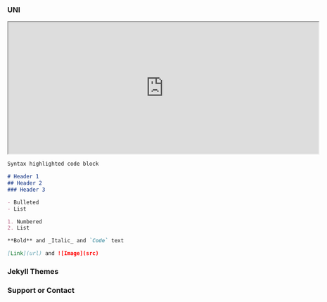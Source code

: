 ### UNI

<iframe style="width: 140%; height: 300px; overflow: auto;" src="https://docs.google.com/spreadsheets/d/e/2PACX-1vSOx84mFB2dZeJcP2Pp7gdhc2pD_OXV84DJIY_CGatBGaMcBdhGusENC3r-xzyyvw/pubhtml?gid=838409959&amp;single=true&amp;widget=true&amp;headers=false"></iframe>

```markdown
Syntax highlighted code block

# Header 1
## Header 2
### Header 3

- Bulleted
- List

1. Numbered
2. List

**Bold** and _Italic_ and `Code` text

[Link](url) and ![Image](src)
```

### Jekyll Themes



### Support or Contact

